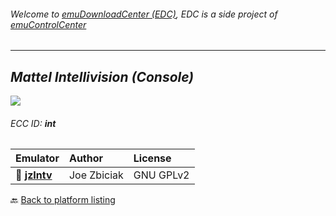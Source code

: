 ###### Welcome to [emuDownloadCenter (EDC)](https://github.com/PhoenixInteractiveNL/emuDownloadCenter/wiki/), EDC is a side project of [emuControlCenter](https://github.com/PhoenixInteractiveNL/emuControlCenter/wiki/)
***
## _Mattel Intellivision (Console)_
![](https://raw.githubusercontent.com/wiki/PhoenixInteractiveNL/emuDownloadCenter/images_platform/ecc_int_teaser.png)
###### ECC ID: **int**

| Emulator   | Author      | License     |
|:-----------|:------------|:------------|
| :file_folder: [**jzIntv**](https://github.com/PhoenixInteractiveNL/emuDownloadCenter/wiki/Emulator-jzintv#menu) | Joe Zbiciak | GNU GPLv2 |

:back: [Back to platform listing](https://github.com/PhoenixInteractiveNL/emuDownloadCenter/wiki/EDC-Platform-List)
